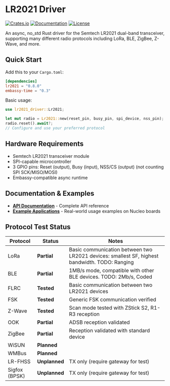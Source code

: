 # LR2021 Driver

[![Crates.io](https://img.shields.io/crates/v/lr2021.svg)](https://crates.io/crates/lr2021)
[![Documentation](https://docs.rs/lr2021/badge.svg)](https://docs.rs/lr2021)
[![License](https://img.shields.io/badge/license-MIT-blue.svg)](https://github.com/TheClams/lr2021)

An async, no_std Rust driver for the Semtech LR2021 dual-band transceiver, supporting many different radio protocols including LoRa, BLE, ZigBee, Z-Wave, and more.

## Quick Start

Add this to your `Cargo.toml`:

```toml
[dependencies]
lr2021 = "0.8.0"
embassy-time = "0.3"
```

Basic usage:

```rust
use lr2021_driver::Lr2021;

let mut radio = Lr2021::new(reset_pin, busy_pin, spi_device, nss_pin);
radio.reset().await?;
// Configure and use your preferred protocol
```

## Hardware Requirements

- Semtech LR2021 transceiver module
- SPI-capable microcontroller
- 3 GPIO pins: Reset (output), Busy (input), NSS/CS (output) (not counting SPI SCK/MISO/MOSI)
- Embassy-compatible async runtime

## Documentation & Examples

- **[API Documentation](https://docs.rs/lr2021-driver)** - Complete API reference
- **[Example Applications](https://github.com/TheClams/lr2021-apps)** - Real-world usage examples on Nucleo boards

## Protocol Test Status

| Protocol | Status | Notes |
|----------|--------|-------|
| LoRa |**Partial** | Basic communication between two LR2021 devices: smallest SF, highest bandwidth. TODO: Ranging |
| BLE | **Partial** | 1MB/s mode, compatible with other BLE devices. TODO: 2Mb/s, Coded |
| FLRC | **Tested** | Basic communication between two LR2021 devices |
| FSK | **Tested** | Generic FSK communication verified |
| Z-Wave | **Tested** | Scan mode tested with ZStick S2, R1-R3 reception |
| OOK | **Partial** | ADSB reception validated |
| ZigBee | **Partial** | Reception validated with standard device |
| WiSUN | **Planned** |  |
| WMBus | **Planned** |  |
| LR-FHSS | **Unplanned** | TX only (require gateway for test) |
| Sigfox (BPSK) | **Unplanned** | TX only (require gateway for test) |
